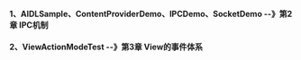#### 1、AIDLSample、ContentProviderDemo、IPCDemo、SocketDemo --》第2章 IPC机制
#### 2、ViewActionModeTest --》第3章 View的事件体系
